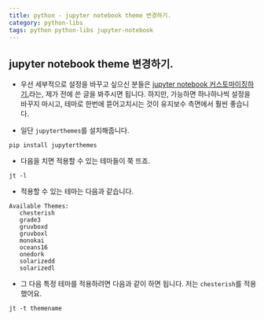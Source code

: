 ```yaml
---
title: python - jupyter notebook theme 변경하기. 
category: python-libs
tags: python python-libs jupyter-notebook
---
```


## jupyter notebook theme 변경하기. 

- 우선 세부적으로 설정을 바꾸고 싶으신 분들은 [jupyter notebook 커스토마이징하기.](https://frhyme.github.io/python-lib/jupyter_notebook_font_change/)라는, 제가 전에 쓴 글을 봐주시면 됩니다. 하지만, 가능하면 하나하나씩 설정을 바꾸지 마시고, 테마로 한번에 뜯어고치시는 것이 유지보수 측면에서 훨씬 좋습니다.

- 일단 `jupyterthemes`를 설치해줍니다. 

```
pip install jupyterthemes
```

- 다음을 치면 적용할 수 있는 테마들이 쭉 뜨죠. 

```
jt -l 
```

- 적용할 수 있는 테마는 다음과 같습니다.

```
Available Themes:
   chesterish
   grade3
   gruvboxd
   gruvboxl
   monokai
   oceans16
   onedork
   solarizedd
   solarizedl
```

- 그 다음 특정 테마를 적용하려면 다음과 같이 하면 됩니다. 저는 `chesterish`를 적용했어요.

```
jt -t themename
```


